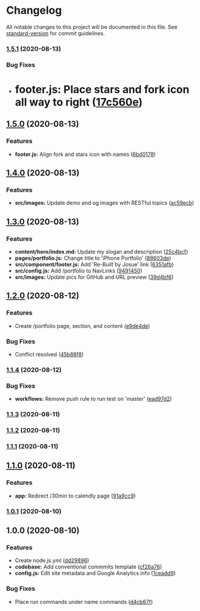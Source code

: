 # Changelog

All notable changes to this project will be documented in this file. See [standard-version](https://github.com/conventional-changelog/standard-version) for commit guidelines.


### [1.5.1](https://github.com/josueal1/v4/compare/v1.5.0...v1.5.1) (2020-08-13)

### Bug Fixes

- # **footer.js:** Place stars and fork icon all way to right ([17c560e](https://github.com/josueal1/v4/commit/17c560e814f7d30379e491360482fcb11c0c948a))


## [1.5.0](https://github.com/josueal1/v4/compare/v1.4.0...v1.5.0) (2020-08-13)

### Features

- **footer.js:** Align fork and stars icon with names ([6bd0178](https://github.com/josueal1/v4/commit/6bd0178e73c87515536884532aac660473f94a36))

## [1.4.0](https://github.com/josueal1/v4/compare/v1.3.0...v1.4.0) (2020-08-13)

### Features

- **src/images:** Update demo and og images with RESTful topics ([ac59ecb](https://github.com/josueal1/v4/commit/ac59ecbba0e202282bd9657644c3868df6403548))

## [1.3.0](https://github.com/josueal1/v4/compare/v1.2.0...v1.3.0) (2020-08-13)

### Features

- **content/hero/index.md:** Update my slogan and description ([25c4bcf](https://github.com/josueal1/v4/commit/25c4bcf70bc9a94d3be42514f92e859e74b88638))
- **pages/portfolio.js:** Change title to 'iPhone Portfolio' ([88603de](https://github.com/josueal1/v4/commit/88603de6eba98aee89a21af9f6370863eb13ba64))
- **src/component/footer.js:** Add 'Re-Built by Josue' link ([6351afb](https://github.com/josueal1/v4/commit/6351afb4c7a20c58f99d3eeece5b6d9561249ee1))
- **src/config.js:** Add /portfolio to NavLinks ([9491450](https://github.com/josueal1/v4/commit/9491450da5afa746904a1f119493fb42e7a45b97))
- **src/images:** Update pics for GitHub and URL preview ([39d4bf6](https://github.com/josueal1/v4/commit/39d4bf64ab867afe8a2419e964175ea3e924c7d7))

## [1.2.0](https://github.com/josueal1/v4/compare/v1.1.4...v1.2.0) (2020-08-12)

### Features

- Create /portfolio page, section, and content ([e9de4de](https://github.com/josueal1/v4/commit/e9de4de2d6ad2c58b733fe88d489537410a327b5))

### Bug Fixes

- Conflict resolved ([45b88f8](https://github.com/josueal1/v4/commit/45b88f80d88dba26a8ead1fa8bff31722cff48f7))

### [1.1.4](https://github.com/josueal1/v4/compare/v1.1.3...v1.1.4) (2020-08-12)

### Bug Fixes

- **workflows:** Remove push rule to run test on 'master' ([ead97d2](https://github.com/josueal1/v4/commit/ead97d2bf07c78ed31333ca7ec0770fe035ddc78))

### [1.1.3](https://github.com/josueal1/v4/compare/v1.1.2...v1.1.3) (2020-08-11)

### [1.1.2](https://github.com/josueal1/v4/compare/v1.1.1...v1.1.2) (2020-08-11)

### [1.1.1](https://github.com/josueal1/v4/compare/v1.1.0...v1.1.1) (2020-08-11)

## [1.1.0](https://github.com/josueal1/v4/compare/v1.0.1...v1.1.0) (2020-08-11)

### Features

- **app:** Redirect /30min to calendly page ([91a9cc9](https://github.com/josueal1/v4/commit/91a9cc9a4c23f71e4b406c512e47d380e98987b3))

### [1.0.1](https://github.com/josueal1/v4/compare/v1.0.0...v1.0.1) (2020-08-10)

## 1.0.0 (2020-08-10)

### Features

- Create node.js.yml ([dd29896](https://github.com/josueal1/v4/commit/dd29896a9207ba2bd04cf709ed252326dc50467c))
- **codebase:** Add conventional commmits template ([cf26a76](https://github.com/josueal1/v4/commit/cf26a76d3e48c6df765951f99ff20b974a2271c1))
- **config.js:** Edit site metadata and Google Analytics info ([1ceadd9](https://github.com/josueal1/v4/commit/1ceadd9c3d408f87bf80c956cd26c3b7ccb07385))

### Bug Fixes

- Place run commands under name commands ([d4cb87f](https://github.com/josueal1/v4/commit/d4cb87f1e948a64d888cab3a135d439695fb39a5))
